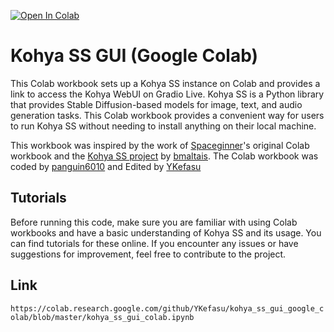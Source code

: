 [![Open In Colab](https://colab.research.google.com/assets/colab-badge.svg)](https://colab.research.google.com/github/YKefasu/kohya_ss_gui_google_colab/blob/master/kohya_ss_gui_colab.ipynb)

# Kohya SS GUI (Google Colab)

This Colab workbook sets up a Kohya SS instance on Colab and provides a link to access the Kohya WebUI on Gradio Live. Kohya SS is a Python library that provides Stable Diffusion-based models for image, text, and audio generation tasks. This Colab workbook provides a convenient way for users to run Kohya SS without needing to install anything on their local machine.

This workbook was inspired by the work of [Spaceginner](https://github.com/Spaceginner)'s original Colab workbook and the [Kohya SS project](https://github.com/bmaltais/kohya_ss) by [bmaltais](https://github.com/bmaltais). The Colab workbook was coded by [panguin6010](https://github.com/panguin6010) and Edited by [YKefasu](https://github.com/YKefasu)


## Tutorials

Before running this code, make sure you are familiar with using Colab workbooks and have a basic understanding of Kohya SS and its usage. You can find tutorials for these online. If you encounter any issues or have suggestions for improvement, feel free to contribute to the project.

## Link
```https://colab.research.google.com/github/YKefasu/kohya_ss_gui_google_colab/blob/master/kohya_ss_gui_colab.ipynb```
